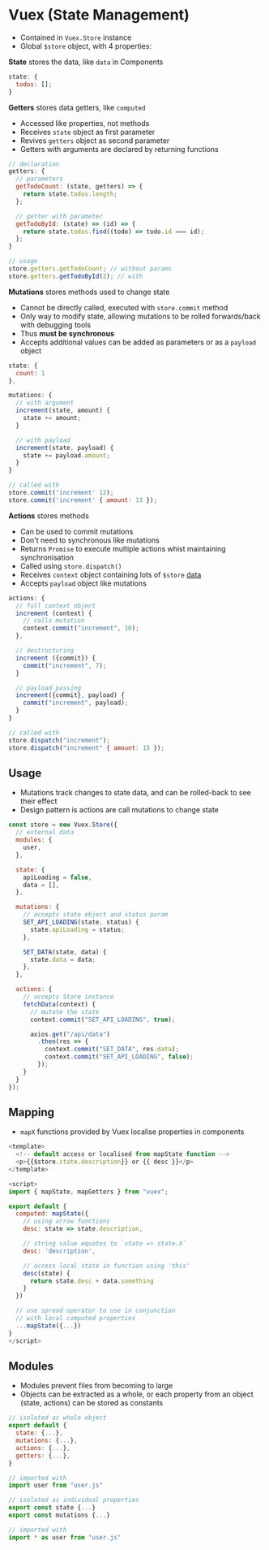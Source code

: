 # Vuex (State Management)

- Contained in `Vuex.Store` instance
- Global `$store` object, with 4 properties:

**State** stores the data, like `data` in Components

```js
state: {
  todos: [];
}
```

**Getters** stores data getters, like `computed`

- Accessed like properties, not methods
- Receives `state` object as first parameter
- Revives `getters` object as second parameter
- Getters with arguments are declared by returning functions

```js
// declaration
getters: {
  // parameters
  getTodoCount: (state, getters) => {
    return state.todos.length;
  };

  // getter with parameter
  getTodoById: (state) => (id) => {
    return state.todos.find((todo) => todo.id === id);
  };
}

// usage
store.getters.getTodoCount; // without params
store.getters.getTodoById(2); // with
```

**Mutations** stores methods used to change state

- Cannot be directly called, executed with `store.commit` method
- Only way to modify state, allowing mutations to be rolled forwards/back with debugging tools
- Thus **must be synchronous**
- Accepts additional values can be added as parameters or as a `payload` object

```js
state: {
  count: 1
},

mutations: {
  // with argument
  increment(state, amount) {
    state += amount;
  }

  // with payload
  increment(state, payload) {
    state += payload.amount;
  }
}

// called with
store.commit('increment' 12);
store.commit('increment' { amount: 13 });
```

**Actions** stores methods

- Can be used to commit mutations
- Don't need to synchronous like mutations
- Returns `Promise` to execute multiple actions whist maintaining synchronisation
- Called using `store.dispatch()`
- Receives `context` object containing lots of `$store` [data](https://vuex.vuejs.org/api/#actions)
- Accepts `payload` object like mutations

```js
actions: {
  // full context object
  increment (context) {
    // calls mutation
    context.commit("increment", 10);
  },

  // destructuring
  increment ({commit}) {
    commit("increment", 7);
  }

  // payload passing
  increment({commit}, payload) {
    commit("increment", payload);
  }
}

// called with
store.dispatch("increment");
store.dispatch("increment" { amount: 15 });
```

## Usage

- Mutations track changes to state data, and can be rolled-back to see their effect
- Design pattern is actions are call mutations to change state

```js
const store = new Vuex.Store({
  // external data
  modules: {
    user,
  },

  state: {
    apiLoading = false,
    data = [],
  },

  mutations: {
    // accepts state object and status param
    SET_API_LOADING(state, status) {
      state.apiLoading = status;
    },

    SET_DATA(state, data) {
      state.data = data;
    },
  },

  actions: {
    // accepts Store instance
    fetchData(context) {
      // mutate the state
      context.commit("SET_API_LOADING", true);

      axios.get("/api/data")
        .then(res => {
          context.commit("SET_DATA", res.data);
          context.commit("SET_API_LOADING", false);
        });
    }
  }
});
```

## Mapping

- `mapX` functions provided by Vuex localise properties in components

```js
<template>
  <!-- default access or localised from mapState function -->
  <p>{{$store.state.description}} or {{ desc }}</p>
</template>

<script>
import { mapState, mapGetters } from "vuex";

export default {
  computed: mapState({
    // using arrow functions
    desc: state => state.description,

    // string value equates to `state => state.X`
    desc: 'description',

    // access local state in function using 'this'
    desc(state) {
      return state.desc + data.something
    }
  })

  // use spread operator to use in conjunction
  // with local computed properties
  ...mapState({...})
}
</script>
```

## Modules

- Modules prevent files from becoming to large
- Objects can be extracted as a whole, or each property from an object (state, actions) can be stored as constants

```js
// isolated as whole object
export default {
  state: {...},
  mutations: {...},
  actions: {...},
  getters: {...},
}

// imported with
import user from "user.js"

// isolated as individual properties
export const state {...}
export const mutations {...}

// imported with
import * as user from "user.js"
```
